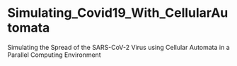 # Simulating_Covid19_With_CellularAutomata
Simulating the Spread of the SARS-CoV-2 Virus using Cellular Automata in a Parallel Computing Environment
